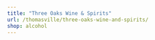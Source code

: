 ```yaml
---
title: "Three Oaks Wine & Spirits"
url: /thomasville/three-oaks-wine-and-spirits/
shop: alcohol
---
```

